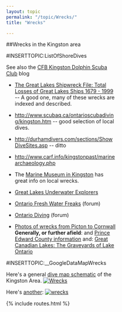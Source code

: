 ```yaml
---
layout: topic
permalink: "/topic/Wrecks/"
title: "Wrecks"

---
```


##Wrecks in the Kingston area

<div class="sidebar"  style="width:300px">
#INSERTTOPIC:ListOfShoreDives


See also the <a href="http://dolphinscubaclub.blogspot.com/">CFB Kingston Dolphin Scuba Club</a> blog

* [The Great Lakes Shipwreck File: Total Losses of Great Lakes Ships 1679 - 1999](http://www.boatnerd.com/swayze/shipwreck/) -- A good one, many of these wrecks are indexed and described.
*  http://www.scubaq.ca/ontarioscubadiving/kingston.htm -- good selection of local dives.

*  http://durhamdivers.com/sections/ShowDiveSites.asp -- ditto
*  http://www.carf.info/kingstonpast/marinearchaeology.php
* The [Marine Museum in Kingston](http://www.marmuseum.ca/wrecks.html) has great info on local wrecks.
*  <a href="http://www.gluediveclub.com/">Great Lakes Underwater Explorers</a>
* <a href="http://www.scubaboard.com/forums/ontario-fresh-water-freaks/">Ontario Fresh Water Freaks</a> (forum)
* <a href="http://www.ontariodiving.com">Ontario Diving</a> (forum)
* <a href="http://www.Kingstonunderwater.com">Photos of wrecks from Picton to Cornwall</a>
<b>Generally, or further afield</b>:
and [Prince Edward County information](http://www.pec.on.ca/other/scuba.html#wrecks)
and: [Great Canadian Lakes: The Graveyards of Lake Ontario](http://www.greatcanadianlakes.com/ontario/lake_ontario/his_page3.htm)

#INSERTTOPIC:__GoogleDataMapWrecks

Here's a general [dive map schematic](http://www.ecophotoexplorers.com/images/kingston_divemap.gif) of the Kingston Area.
<a href="http://www.ecophotoexplorers.com/images/kingston_divemap.gif"><img src="http://k7waterfront.org/Images/th_ecophotoexplorers.jpg" class="imagelink" alt="Wrecks"></a>

Here's [another](http://dive.kingston.net/kingston.htm):
<a href="http://dive.kingston.net/kingston.htm"><img src="http://k7waterfront.org/Images/th_divekingstonnet.gif" alt="wrecks" class="imagelink"></a></div>

{% include routes.html %}
